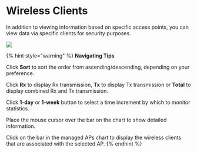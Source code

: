 # Wireless Clients

In addition to viewing information based on specific access points, you can view data via specific clients for security purposes.  


![](https://lh4.googleusercontent.com/ClpVMcHetlgVz76ubm65-FRXAC8SL5Q6Am2BAOJafxnft5Fhj7VQHq8-xCeCjKvUpuJngcB45J_loXiAgB9LSrSA8T4bX1fxaBVh0zE0BiYs8P0deQKRqw9eZMYKaDkm0SkF1U0)



{% hint style="warning" %}
**Navigating Tips**

Click **Sort** to sort the order from ascending/descending, depending on your preference.

Click **Rx** to display Rx transmission, **Tx** to display Tx transmission or **Total** to display combined Rx and Tx transmission.

Click **1-day** or **1-week** button to select a time increment by which to monitor statistics.

Place the mouse cursor over the bar on the chart to show detailed information.

Click on the bar in the managed APs chart to display the wireless clients that are associated with the selected AP.
{% endhint %}

